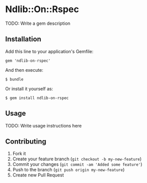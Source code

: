 # Ndlib::On::Rspec

TODO: Write a gem description

## Installation

Add this line to your application's Gemfile:

    gem 'ndlib-on-rspec'

And then execute:

    $ bundle

Or install it yourself as:

    $ gem install ndlib-on-rspec

## Usage

TODO: Write usage instructions here

## Contributing

1. Fork it
2. Create your feature branch (`git checkout -b my-new-feature`)
3. Commit your changes (`git commit -am 'Added some feature'`)
4. Push to the branch (`git push origin my-new-feature`)
5. Create new Pull Request
